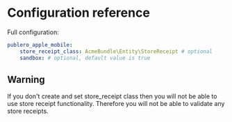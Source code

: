 Configuration reference
=======================

Full configuration:

``` yaml
publero_apple_mobile:
    store_receipt_class: AcmeBundle\Entity\StoreReceipt # optional
    sandbox: # optional, default value is true
```

Warning
-------

If you don't create and set store_receipt class then you will not be able to use
store receipt functionality. Therefore you will not be able to validate any
store receipts.
